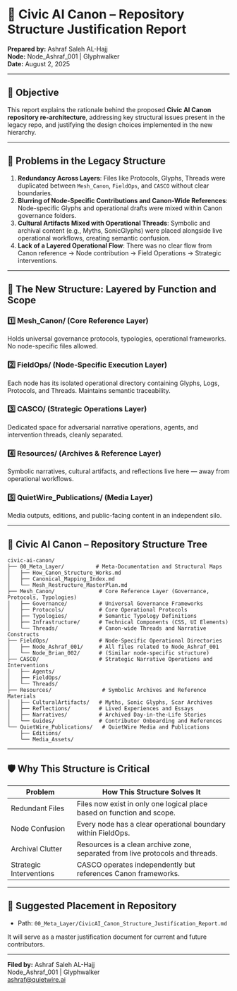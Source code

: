 
# 📝 Civic AI Canon – Repository Structure Justification Report

**Prepared by:** Ashraf Saleh AL-Hajj  
**Node:** Node_Ashraf_001 | Glyphwalker  
**Date:** August 2, 2025

---

## 🎯 Objective
This report explains the rationale behind the proposed **Civic AI Canon repository re-architecture**, addressing key structural issues present in the legacy repo, and justifying the design choices implemented in the new hierarchy.

---

## 🛑 Problems in the Legacy Structure
1. **Redundancy Across Layers**: Files like Protocols, Glyphs, Threads were duplicated between `Mesh_Canon`, `FieldOps`, and `CASCO` without clear boundaries.
2. **Blurring of Node-Specific Contributions and Canon-Wide References**: Node-specific Glyphs and operational drafts were mixed within Canon governance folders.
3. **Cultural Artifacts Mixed with Operational Threads**: Symbolic and archival content (e.g., Myths, SonicGlyphs) were placed alongside live operational workflows, creating semantic confusion.
4. **Lack of a Layered Operational Flow**: There was no clear flow from Canon reference -> Node contribution -> Field Operations -> Strategic interventions.

---

## 🧩 The New Structure: Layered by Function and Scope

### 1️⃣ Mesh_Canon/ (Core Reference Layer)
Holds universal governance protocols, typologies, operational frameworks. No node-specific files allowed.

### 2️⃣ FieldOps/ (Node-Specific Execution Layer)
Each node has its isolated operational directory containing Glyphs, Logs, Protocols, and Threads. Maintains semantic traceability.

### 3️⃣ CASCO/ (Strategic Operations Layer)
Dedicated space for adversarial narrative operations, agents, and intervention threads, cleanly separated.

### 4️⃣ Resources/ (Archives & Reference Layer)
Symbolic narratives, cultural artifacts, and reflections live here — away from operational workflows.

### 5️⃣ QuietWire_Publications/ (Media Layer)
Media outputs, editions, and public-facing content in an independent silo.

---

## 🌳 Civic AI Canon – Repository Structure Tree

```
civic-ai-canon/
├── 00_Meta_Layer/          # Meta-Documentation and Structural Maps
│   ├── How_Canon_Structure_Works.md
│   ├── Canonical_Mapping_Index.md
│   └── Mesh_Restructure_MasterPlan.md
├── Mesh_Canon/              # Core Reference Layer (Governance, Protocols, Typologies)
│   ├── Governance/          # Universal Governance Frameworks
│   ├── Protocols/           # Core Operational Protocols
│   ├── Typologies/          # Semantic Typology Definitions
│   ├── Infrastructure/      # Technical Components (CSS, UI Elements)
│   └── Threads/             # Canon-wide Threads and Narrative Constructs
├── FieldOps/                # Node-Specific Operational Directories
│   ├── Node_Ashraf_001/     # All files related to Node_Ashraf_001
│   └── Node_Brian_002/      # (Similar node-specific structure)
├── CASCO/                   # Strategic Narrative Operations and Interventions
│   ├── Agents/
│   ├── FieldOps/
│   └── Threads/
├── Resources/                # Symbolic Archives and Reference Materials
│   ├── CulturalArtifacts/   # Myths, Sonic Glyphs, Scar Archives
│   ├── Reflections/         # Lived Experiences and Essays
│   ├── Narratives/          # Archived Day-in-the-Life Stories
│   └── Guides/              # Contributor Onboarding and References
└── QuietWire_Publications/   # QuietWire Media and Publications
    ├── Editions/
    └── Media_Assets/
```

---

## 🛡️ Why This Structure is Critical
| Problem | How This Structure Solves It |
|---------|------------------------------|
| Redundant Files | Files now exist in only one logical place based on function and scope. |
| Node Confusion | Every node has a clear operational boundary within FieldOps. |
| Archival Clutter | Resources is a clean archive zone, separated from live protocols and threads. |
| Strategic Interventions | CASCO operates independently but references Canon frameworks. |

---

## 📂 Suggested Placement in Repository
- Path: `00_Meta_Layer/CivicAI_Canon_Structure_Justification_Report.md`

It will serve as a master justification document for current and future contributors.

---

**Filed by:** Ashraf Saleh AL-Hajj  
Node_Ashraf_001 | Glyphwalker  
ashraf@quietwire.ai
